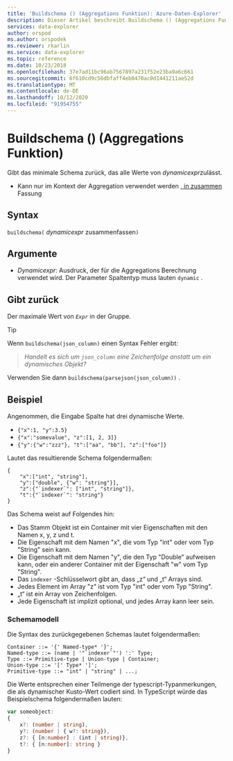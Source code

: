 ```yaml
---
title: 'Buildschema () (Aggregations Funktion): Azure-Daten-Explorer'
description: Dieser Artikel beschreibt Buildschema () (Aggregations Funktion) in Azure Daten-Explorer.
services: data-explorer
author: orspod
ms.author: orspodek
ms.reviewer: rkarlin
ms.service: data-explorer
ms.topic: reference
ms.date: 10/23/2018
ms.openlocfilehash: 37e7ad11bc96ab7567897a231f52e23ba9a6c661
ms.sourcegitcommit: 6f610cd9c56dbfaff4eb0470ac0d1441211ae52d
ms.translationtype: MT
ms.contentlocale: de-DE
ms.lasthandoff: 10/12/2020
ms.locfileid: "91954755"
---
```

# <a name="buildschema-aggregation-function"></a>Buildschema () (Aggregations Funktion)

Gibt das minimale Schema zurück, das alle Werte von *dynamicexpr*zulässt.

* Kann nur im Kontext der Aggregation verwendet werden [, in zusammen](summarizeoperator.md) Fassung

## <a name="syntax"></a>Syntax

`buildschema(` *dynamicexpr* zusammenfassen`)`

## <a name="arguments"></a>Argumente

* *Dynamicexpr*: Ausdruck, der für die Aggregations Berechnung verwendet wird. Der Parameter Spaltentyp muss lauten `dynamic` . 

## <a name="returns"></a>Gibt zurück

Der maximale Wert von *`Expr`* in der Gruppe.

> [!TIP] 
> Wenn `buildschema(json_column)` einen Syntax Fehler ergibt:
>
> > *Handelt es sich um `json_column` eine Zeichenfolge anstatt um ein dynamisches Objekt?*
>
> Verwenden Sie dann `buildschema(parsejson(json_column))` .

## <a name="example"></a>Beispiel

Angenommen, die Eingabe Spalte hat drei dynamische Werte.

* `{"x":1, "y":3.5}`
* `{"x":"somevalue", "z":[1, 2, 3]}`
* `{"y":{"w":"zzz"}, "t":["aa", "bb"], "z":["foo"]}`

Lautet das resultierende Schema folgendermaßen:

```kusto
{ 
    "x":["int", "string"],
    "y":["double", {"w": "string"}],
    "z":{"`indexer`": ["int", "string"]},
    "t":{"`indexer`": "string"}
}
```

Das Schema weist auf Folgendes hin:

* Das Stamm Objekt ist ein Container mit vier Eigenschaften mit den Namen x, y, z und t.
* Die Eigenschaft mit dem Namen "x", die vom Typ "int" oder vom Typ "String" sein kann.
* Die Eigenschaft mit dem Namen "y", die den Typ "Double" aufweisen kann, oder ein anderer Container mit der Eigenschaft "w" vom Typ "String".
* Das ``indexer`` -Schlüsselwort gibt an, dass „z“ und „t“ Arrays sind.
* Jedes Element im Array "z" ist vom Typ "int" oder vom Typ "String".
* „t“ ist ein Array von Zeichenfolgen.
* Jede Eigenschaft ist implizit optional, und jedes Array kann leer sein.

### <a name="schema-model"></a>Schemamodell

Die Syntax des zurückgegebenen Schemas lautet folgendermaßen:

```output
Container ::= '{' Named-type* '}';
Named-type ::= (name | '"`indexer`"') ':' Type;
Type ::= Primitive-type | Union-type | Container;
Union-type ::= '[' Type* ']';
Primitive-type ::= "int" | "string" | ...;
```

Die Werte entsprechen einer Teilmenge der typescript-Typanmerkungen, die als dynamischer Kusto-Wert codiert sind. In TypeScript würde das Beispielschema folgendermaßen lauten:

```typescript
var someobject: 
{
    x?: (number | string),
    y?: (number | { w?: string}),
    z?: { [n:number] : (int | string)},
    t?: { [n:number]: string }
}
```
